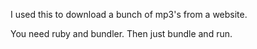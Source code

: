 I used this to download a bunch of mp3's from a website.

You need ruby and bundler. Then just bundle and run.

